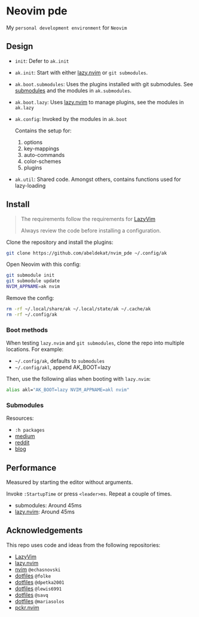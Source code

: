# Neovim pde

My `personal development environment` for `Neovim`

## Design

- `init`: Defer to `ak.init`
- `ak.init`: Start with either [lazy.nvim] or `git submodules`.
- `ak.boot.submodules`: Uses the plugins installed with git submodules.
See [submodules] and the modules in `ak.submodules`.
- `ak.boot.lazy`: Uses [lazy.nvim] to manage plugins, see the modules in `ak.lazy`
- `ak.config`: Invoked by the modules in `ak.boot`

  Contains the setup for:
    1. options
    2. key-mappings
    3. auto-commands
    4. color-schemes
    5. plugins

- `ak.util`: Shared code. Amongst others, contains functions used for lazy-loading

## Install

 > The requirements follow the requirements for [LazyVim](https://www.lazyvim.org/#%EF%B8%8F-requirements)
 >
 > Always review the code before installing a configuration.

Clone the repository and install the plugins:

```sh
git clone https://github.com/abeldekat/nvim_pde ~/.config/ak
```

Open Neovim with this config:

```sh
git submodule init
git submodule update
NVIM_APPNAME=ak nvim
```

Remove the config:

```sh
rm -rf ~/.local/share/ak ~/.local/state/ak ~/.cache/ak
rm -rf ~/.config/ak
```

### Boot methods

When testing `lazy.nvim` and `git submodules`,
clone the repo into multiple locations. For example:

- `~/.config/ak`, defaults to `submodules`
- `~/.config/akl`, append AK_BOOT=lazy

Then, use the following alias when booting with `lazy.nvim`:

```sh
alias akl="AK_BOOT=lazy NVIM_APPNAME=akl nvim"
```

### Submodules

Resources:

- `:h packages`
- [medium](https://medium.com/@porteneuve/mastering-git-submodules-34c65e940407)
- [reddit](https://www.reddit.com/r/neovim/comments/15b1gco/what_plugin_manager_are_you_currently_using/)
- [blog](https://hiphish.github.io/blog/2021/12/05/managing-vim-plugins-without-plugin-manager/)

## Performance

Measured by starting the editor without arguments.

Invoke `:StartupTime` or press `<leader>ms`.
Repeat a couple of times.

- submodules: Around 45ms
- [lazy.nvim]: Around 45ms

## Acknowledgements

This repo uses code and ideas from the following repositories:

- [LazyVim](https://github.com/LazyVim/LazyVim)
- [lazy.nvim](https://github.com/folke/lazy.nvim)
- [nvim](https://github.com/echasnovski/nvim) `@echasnovski`
- [dotfiles](https://github.com/folke/dot/tree/master/nvim) `@folke`
- [dotfiles](https://github.com/dpetka2001/dotfiles/tree/main/dot_config/nvim) `@dpetka2001`
- [dotfiles](https://github.com/lewis6991/dotfiles/tree/main/config/nvim) `@lewis6991`
- [dotfiles](https://github.com/savq/dotfiles/tree/master/nvim) `@savq`
- [dotfiles](https://github.com/MariaSolOs/dotfiles/tree/main/.config/nvim) `@mariasolos`
- [pckr.nvim](https://github.com/lewis6991/pckr.nvim)

[lazy.nvim]: https://github.com/folke/lazy.nvim
[submodules]: #submodules
